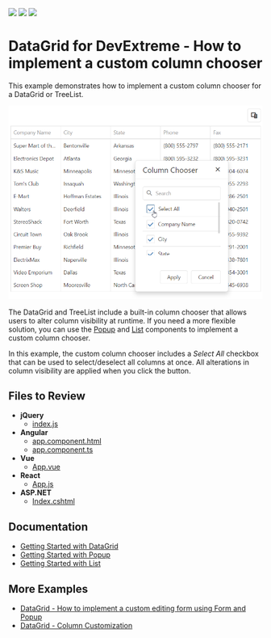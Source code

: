 <!-- default badges list -->
![](https://img.shields.io/endpoint?url=https://codecentral.devexpress.com/api/v1/VersionRange/310565095/20.2.3%2B)
[![](https://img.shields.io/badge/Open_in_DevExpress_Support_Center-FF7200?style=flat-square&logo=DevExpress&logoColor=white)](https://supportcenter.devexpress.com/ticket/details/T947741)
[![](https://img.shields.io/badge/📖_How_to_use_DevExpress_Examples-e9f6fc?style=flat-square)](https://docs.devexpress.com/GeneralInformation/403183)
<!-- default badges end -->
# DataGrid for DevExtreme - How to implement a custom column chooser

This example demonstrates how to implement a custom column chooser for a DataGrid or TreeList. 

![Custom column chooser](/column-chooser.png)

The DataGrid and TreeList include a built-in column chooser that allows users to alter column visibility at runtime. If you need a more flexible solution, you can use the [Popup](https://js.devexpress.com/Documentation/ApiReference/UI_Widgets/dxPopup/) and [List](https://js.devexpress.com/Documentation/ApiReference/UI_Widgets/dxList/) components to implement a custom column chooser.

In this example, the custom column chooser includes a *Select All* checkbox that can be used to select/deselect all columns at once. All alterations in column visibility are applied when you click the button.

## Files to Review

- **jQuery**
    - [index.js](jQuery/index.js)    
- **Angular**
    - [app.component.html](Angular/src/app/app.component.html)
    - [app.component.ts](Angular/src/app/app.component.ts)  
- **Vue**
    - [App.vue](Vue/src/App.vue)
- **React**
    - [App.js](React/src/App.js)
- **ASP.NET**    
    - [Index.cshtml](ASP.NET/Views/Home/Index.cshtml)

## Documentation

- [Getting Started with DataGrid](https://js.devexpress.com/Documentation/Guide/UI_Components/DataGrid/Getting_Started_with_DataGrid/)
- [Getting Started with Popup](https://js.devexpress.com/Documentation/Guide/UI_Components/Popup/Getting_Started_with_Popup/)
- [Getting Started with List](https://js.devexpress.com/Documentation/Guide/UI_Components/List/Getting_Started_with_List/)

## More Examples

- [DataGrid - How to implement a custom editing form using Form and Popup](https://github.com/DevExpress-Examples/DataGrid-How-to-implement-a-custom-editing-form-using-dxForm-and-dxPopup)
- [DataGrid - Column Customization](https://js.devexpress.com/Demos/WidgetsGallery/Demo/DataGrid/ColumnCustomization)
